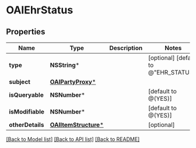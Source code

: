 # OAIEhrStatus

## Properties
Name | Type | Description | Notes
------------ | ------------- | ------------- | -------------
**type** | **NSString*** |  | [optional] [default to @"EHR_STATUS"]
**subject** | [**OAIPartyProxy***](OAIPartyProxy.md) |  | 
**isQueryable** | **NSNumber*** |  | [default to @(YES)]
**isModifiable** | **NSNumber*** |  | [default to @(YES)]
**otherDetails** | [**OAIItemStructure***](OAIItemStructure.md) |  | [optional] 

[[Back to Model list]](../README.md#documentation-for-models) [[Back to API list]](../README.md#documentation-for-api-endpoints) [[Back to README]](../README.md)



